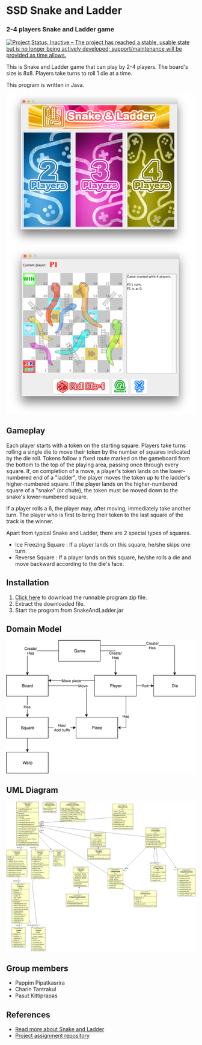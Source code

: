 # SSD Snake and Ladder
### 2-4 players Snake and Ladder game

[![Project Status: Inactive – The project has reached a stable, usable state but is no longer being actively developed; support/maintenance will be provided as time allows.](https://www.repostatus.org/badges/latest/inactive.svg)](https://www.repostatus.org/#inactive)

This is Snake and Ladder game that can play by 2-4 players.
The board's size is 8x8. Players take turns to roll 1 die at a time.

This program is written in Java.

![Start screen](https://github.com/printto/SSD2018_SnakeAndLadder/blob/master/Screenshots/1.png?raw=true)
![Main screen](https://github.com/printto/SSD2018_SnakeAndLadder/blob/master/Screenshots/2.png?raw=true)

## Gameplay
Each player starts with a token on the starting square. Players take turns rolling a single die to move their token by the number of squares indicated by the die roll. Tokens follow a fixed route marked on the gameboard from the bottom to the top of the playing area, passing once through every square. If, on completion of a move, a player's token lands on the lower-numbered end of a "ladder", the player moves the token up to the ladder's higher-numbered square. If the player lands on the higher-numbered square of a "snake" (or chute), the token must be moved down to the snake's lower-numbered square.

If a player rolls a 6, the player may, after moving, immediately take another turn. The player who is first to bring their token to the last square of the track is the winner.

Apart from typical Snake and Ladder, there are 2 special types of squares.
- Ice Freezing Square : If a player lands on this square, he/she skips one turn.
- Reverse Square : If a player lands on this square, he/she rolls a die and move backward according to the die's face.

## Installation
1. [Click here](https://github.com/printto/SSD2018_SnakeAndLadder/blob/master/SnakeAndLadder(Latest).zip?raw=true) to download the runnable program zip file.
2. Extract the downloaded file.
3. Start the program from SnakeAndLadder.jar

## Domain Model
![Domain Model](https://github.com/printto/SSD2018_SnakeAndLadder/blob/master/Diagrams/Domain%20Model.png?raw=true)

## UML Diagram
![UML Diagram](https://github.com/printto/SSD2018_SnakeAndLadder/blob/master/Diagrams/UML.jpg?raw=true)

## Group members
- Pappim Pipatkasrira
- Charin Tantrakul
- Pasut Kittiprapas

## References
- [Read more about Snake and Ladder](https://en.wikipedia.org/wiki/Snakes_and_Ladders)
- [Project assignment repository](https://github.com/KeeUka/SSD_2018_Final)
